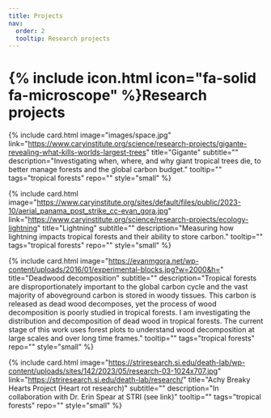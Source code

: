 ```yaml
---
title: Projects
nav:
  order: 2
  tooltip: Research projects
---
```


# {% include icon.html icon="fa-solid fa-microscope" %}Research projects

{%
  include card.html
  image="images/space.jpg"
  link="https://www.caryinstitute.org/science/research-projects/gigante-revealing-what-kills-worlds-largest-trees"
  title="Gigante"
  subtitle=""
  description="Investigating when, where, and why giant tropical trees die, to better manage forests and the global carbon budget."
  tooltip=""
  tags="tropical forests"
  repo=""
  style="small"
%}

{%
  include card.html
  image="https://www.caryinstitute.org/sites/default/files/public/2023-10/aerial_panama_post_strike_cc-evan_gora.jpg"
  link="https://www.caryinstitute.org/science/research-projects/ecology-lightning"
  title="Lightning"
  subtitle=""
  description="Measuring how lightning impacts tropical forests and their ability to store carbon."
  tooltip=""
  tags="tropical forests"
  repo=""
  style="small"
%}

{%
  include card.html
  image="https://evanmgora.net/wp-content/uploads/2016/01/experimental-blocks.jpg?w=2000&h="
  title="Deadwood decomposition"
  subtitle=""
  description="Tropical forests are disproportionately important to the global carbon cycle and the vast majority of aboveground carbon is stored in woody tissues. This carbon is released as dead wood decomposes, yet the process of wood decomposition is poorly studied in tropical forests. I am investigating the distribution and decomposition of dead wood in tropical forests. The current stage of this work uses forest plots to understand wood decomposition at large scales and over long time frames."
  tooltip=""
  tags="tropical forests"
  repo=""
  style="small"
%}

{%
  include card.html
  image="https://striresearch.si.edu/death-lab/wp-content/uploads/sites/142/2023/05/research-03-1024x707.jpg"
  link="https://striresearch.si.edu/death-lab/research/"
  title="Achy Breaky Hearts Project (Heart rot research)"
  subtitle=""
  description="In collaboration with Dr. Erin Spear at STRI (see link)"
  tooltip=""
  tags="tropical forests"
  repo=""
  style="small"
%}